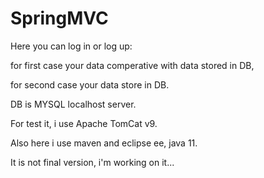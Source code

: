 # SpringMVC

Here you can log in or log up:

  for first case your data comperative with data stored in DB,

  for second case your data store in DB.

DB is MYSQL localhost server.

For test it, i use Apache TomCat v9.

Also here i use maven and eclipse ee, java 11.

It is not final version, i'm working on it...
